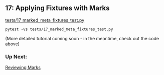 ## 17: Applying Fixtures with Marks

[tests/17_marked_meta_fixtures_test.py](../tests/17_marked_meta_fixtures_test.py)

```
pytest -vs tests/17_marked_meta_fixtures_test.py
```

(More detailed tutorial coming soon - in the meantime, check out the code above)

### Up Next:

[Reviewing Marks](18_reviewing_marks.md)
